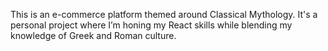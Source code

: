 This is an e-commerce platform themed around Classical Mythology. It's a personal project where I’m honing my React skills while blending my knowledge of Greek and Roman culture.